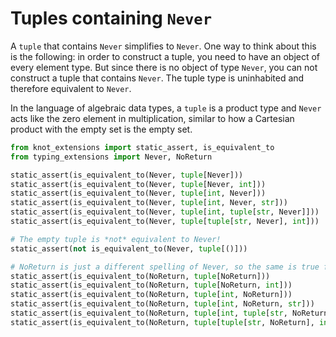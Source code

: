 # Tuples containing `Never`

A `tuple` that contains `Never` simplifies to `Never`. One way to think about this is the following:
in order to construct a tuple, you need to have an object of every element type. But since there is
no object of type `Never`, you can not construct a tuple that contains `Never`. The tuple type is
uninhabited and therefore equivalent to `Never`.

In the language of algebraic data types, a `tuple` is a product type and `Never` acts like the zero
element in multiplication, similar to how a Cartesian product with the empty set is the empty set.

```py
from knot_extensions import static_assert, is_equivalent_to
from typing_extensions import Never, NoReturn

static_assert(is_equivalent_to(Never, tuple[Never]))
static_assert(is_equivalent_to(Never, tuple[Never, int]))
static_assert(is_equivalent_to(Never, tuple[int, Never]))
static_assert(is_equivalent_to(Never, tuple[int, Never, str]))
static_assert(is_equivalent_to(Never, tuple[int, tuple[str, Never]]))
static_assert(is_equivalent_to(Never, tuple[tuple[str, Never], int]))

# The empty tuple is *not* equivalent to Never!
static_assert(not is_equivalent_to(Never, tuple[()]))

# NoReturn is just a different spelling of Never, so the same is true for NoReturn
static_assert(is_equivalent_to(NoReturn, tuple[NoReturn]))
static_assert(is_equivalent_to(NoReturn, tuple[NoReturn, int]))
static_assert(is_equivalent_to(NoReturn, tuple[int, NoReturn]))
static_assert(is_equivalent_to(NoReturn, tuple[int, NoReturn, str]))
static_assert(is_equivalent_to(NoReturn, tuple[int, tuple[str, NoReturn]]))
static_assert(is_equivalent_to(NoReturn, tuple[tuple[str, NoReturn], int]))
```
